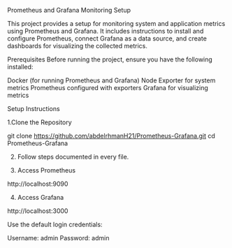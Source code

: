 Prometheus and Grafana Monitoring Setup

This project provides a setup for monitoring system and application metrics using Prometheus and Grafana. It includes instructions to install and configure Prometheus, connect Grafana as a data source, and create dashboards for visualizing the collected metrics.

Prerequisites
Before running the project, ensure you have the following installed:

Docker (for running Prometheus and Grafana)
Node Exporter for system metrics
Prometheus configured with exporters
Grafana for visualizing metrics

Setup Instructions

1.Clone the Repository

git clone https://github.com/abdelrhmanH21/Prometheus-Grafana.git
cd Prometheus-Grafana

2. Follow steps documented in every file.

3. Access Prometheus

http://localhost:9090

4. Access Grafana

http://localhost:3000

Use the default login credentials:

Username: admin
Password: admin